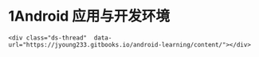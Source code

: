 # 1Android 应用与开发环境

<!DOCTYPE HTML>
<html>
<head>
<meta http-equiv="Content-Type" content="text/html; charset=utf-8" />
<title>函数传参</title>
</head>
<body>

	<div class="ds-thread"  data-url="https://jyoung233.gitbooks.io/android-learning/content/"></div>

<!-- 多说公共JS代码 start (一个网页只需插入一次) -->
<script type="text/javascript">
var duoshuoQuery = {short_name:"jyoung"};
	(function() {
		var ds = document.createElement('script');
		ds.type = 'text/javascript';ds.async = true;
		ds.src = (document.location.protocol == 'https:' ? 'https:' : 'http:') + '//static.duoshuo.com/embed.js';
		ds.charset = 'UTF-8';
		(document.getElementsByTagName('head')[0] 
		 || document.getElementsByTagName('body')[0]).appendChild(ds);
	})();
	</script>
<!-- 多说公共JS代码 end -->

</body>
</html>
